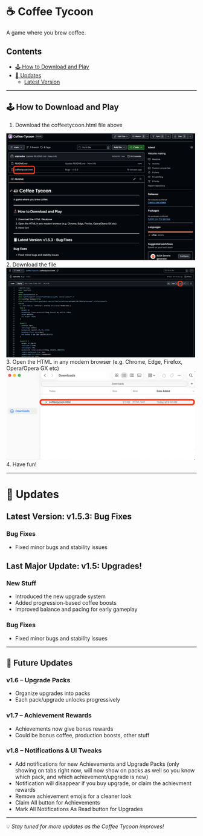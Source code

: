 # ☕ Coffee Tycoon

A game where you brew coffee.

## Contents
- [🕹️ How to Download and Play](##-🕹️-How-to-Download-and-Play)
- [🧾 Updates](#-🧾-Update)
	- [Latest Version](##-Latest-Version:-v1.5.3:-Bug-Fixes)

---

## 🕹️ How to Download and Play
1. Download the coffeetycoon.html file above
<img src="Images/Open.png" alt="Open" width="500">
2. Download the file
<img src="Images/Download.png" alt="Download" width="500">
3. Open the HTML in any modern browser (e.g. Chrome, Edge, Firefox, Opera/Opera GX etc)
<img src="Images/Files.png" alt="Download" width="500">
4. Have fun!

---

# 🧾 Updates

## Latest Version: v1.5.3: Bug Fixes
### Bug Fixes
- Fixed minor bugs and stability issues

## Last Major Update: v1.5: Upgrades!
### New Stuff
- Introduced the new upgrade system
- Added progression-based coffee boosts
- Improved balance and pacing for early gameplay

### Bug Fixes
- Fixed minor bugs and stability issues

---

## 🚀 Future Updates

### v1.6 – Upgrade Packs
- Organize upgrades into packs
- Each pack/upgrade unlocks progressively

### v1.7 – Achievement Rewards
- Achievements now give bonus rewards
- Could be bonus coffee, production boosts, other stuff

### v1.8 – Notifications & UI Tweaks
- Add notifications for new Achievements and Upgrade Packs (only showing on tabs right now, will now show on packs as well so you know which pack, and which achievement/upgrade is new)
- Notification will disappear if you buy upgrade, or claim the achievment rewards
- Remove achievement emojis for a cleaner look
- Claim All button for Achievements
- Mark All Notifications As Read button for Upgrades

---

💡 *Stay tuned for more updates as the Coffee Tycoon improves!*
